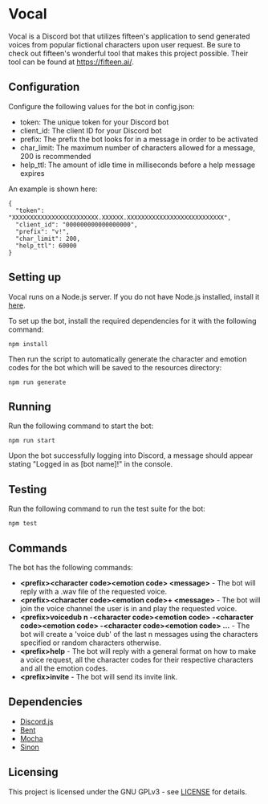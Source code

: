 # Vocal
Vocal is a Discord bot that utilizes fifteen's application to send generated voices from popular fictional characters upon user request. 
Be sure to check out fifteen's wonderful tool that makes this project possible. Their tool can be found at https://fifteen.ai/.

## Configuration
Configure the following values for the bot in config.json:
  * token: The unique token for your Discord bot
  * client_id: The client ID for your Discord bot
  * prefix: The prefix the bot looks for in a message in order to be activated
  * char_limit: The maximum number of characters allowed for a message, 200 is recommended
  * help_ttl: The amount of idle time in milliseconds before a help message expires

An example is shown here:
```
{ 
  "token": "XXXXXXXXXXXXXXXXXXXXXXXX.XXXXXX.XXXXXXXXXXXXXXXXXXXXXXXXXXX",
  "client_id": "000000000000000000",
  "prefix": "v!",
  "char_limit": 200,
  "help_ttl": 60000
}
```

## Setting up
Vocal runs on a Node.js server. If you do not have Node.js installed, install it [here](https://nodejs.org/en/download/).

To set up the bot, install the required dependencies for it with the following command:
```
npm install
```
Then run the script to automatically generate the character and emotion codes for the bot which will be saved to the resources directory:
```
npm run generate
```

## Running
Run the following command to start the bot:
```
npm run start
```
Upon the bot successfully logging into Discord, a message should appear stating "Logged in as [bot name]!" in the console.

## Testing
Run the following command to run the test suite for the bot:
```
npm test
```

## Commands
The bot has the following commands:

 * **\<prefix\>\<character code\>\<emotion code\> \<message\>** - The bot will reply with a .wav file of the requested voice.
 * **\<prefix\>\<character code\>\<emotion code\>+ \<message\>** - The bot will join the voice channel the user is in and play the requested voice.
 * **\<prefix\>voicedub n -\<character code\>\<emotion code\> -\<character code\>\<emotion code\> -\<character code\>\<emotion code\> ...** - The bot will create a 'voice dub' of the last n messages using the characters specified or random characters otherwise.
 * **\<prefix\>help** - The bot will reply with a general format on how to make a voice request, all the character codes for their respective characters and all the emotion codes.
 * **\<prefix\>invite** - The bot will send its invite link.
  
## Dependencies
  * [Discord.js](https://discord.js.org/)
  * [Bent](https://github.com/mikeal/bent)
  * [Mocha](https://mochajs.org/)
  * [Sinon](https://sinonjs.org/)

## Licensing
This project is licensed under the GNU GPLv3 - see [LICENSE](https://raw.githubusercontent.com/Kipwisp/vocal/master/LICENSE?token=AOSFA3HRIRAR4EIZHD4QQC26RUHEO) for details.

